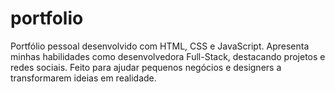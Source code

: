 # portfolio
Portfólio pessoal desenvolvido com HTML, CSS e JavaScript. Apresenta minhas habilidades como desenvolvedora Full-Stack, destacando projetos e redes sociais. Feito para ajudar pequenos negócios e designers a transformarem ideias em realidade.
